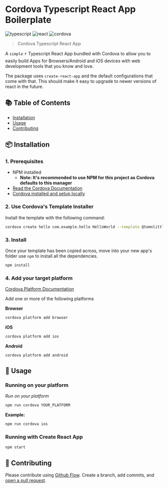 # Cordova Typescript React App Boilerplate
![typescript](https://img.shields.io/badge/language-typescript-blue.svg) ![react](https://img.shields.io/badge/language-react-green.svg) ![cordova](https://img.shields.io/badge/language-cordova-lightgrey.svg)

> Cordova Typescript React App

A `simple` :zap: Typescript React App bundled with Cordova to allow you to easily build Apps for Browsers/Android and iOS devices with web development tools that you know and love.

The package uses `create-react-app` and the default configurations that come with that. This should make it easy to upgrade to newer versions of react in the future.

## :books: Table of Contents

- [Installation](#package-installation)
- [Usage](#rocket-usage)
- [Contributing](#memo-contributing)

## :package: Installation

### 1. Prerequisites
- NPM installed
  - **Note: It's recommended to use NPM for this project as Cordova defaults to this manager**
- [Read the Cordova Documentation](https://cordova.apache.org/docs/en/latest/)
- [Cordova installed and setup locally](https://cordova.apache.org/docs/en/latest/)

### 2. Use Cordova's Template Installer
Install the template with the following command:
```sh
cordova create hello com.example.hello HelloWorld --template @tomnlittle/react-typescript-cordova
```

### 3. Install
Once your template has been copied across, move into your new app's folder use `npm` to install all the dependencies.

```sh
npm install
```

### 4. Add your target platform
[Cordova Platform Documentation](https://cordova.apache.org/docs/en/10.x/guide/cli/index.html#add-platforms)

Add one or more of the following platforms

**Browser**
```sh
cordova platform add browser
```

**iOS**
```sh
cordova platform add ios
```

**Android**
```sh
cordova platform add android
```

## :rocket: Usage

### Running on your platform
*Run on your platform*
```sh
npm run cordova YOUR_PLATFORM
```

**Example:**
```sh
npm run cordova ios
```

### Running with Create React App
```sh
npm start
```

## :memo: Contributing

Please contribute using [Github Flow](https://guides.github.com/introduction/flow/). Create a branch, add commits, and [open a pull request](https://github.com/tomnlittle/react-typescript-cordova/compare/).
